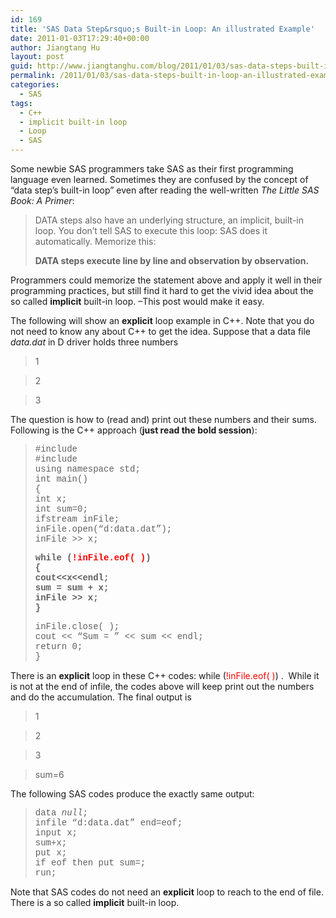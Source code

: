 ```yaml
---
id: 169
title: 'SAS Data Step&rsquo;s Built-in Loop: An illustrated Example'
date: 2011-01-03T17:29:40+00:00
author: Jiangtang Hu
layout: post
guid: http://www.jiangtanghu.com/blog/2011/01/03/sas-data-steps-built-in-loop-an-illustrated-example/
permalink: /2011/01/03/sas-data-steps-built-in-loop-an-illustrated-example/
categories:
  - SAS
tags:
  - C++
  - implicit built-in loop
  - Loop
  - SAS
---
```

Some newbie SAS programmers take SAS as their first programming language even learned. Sometimes they are confused by the concept of “data step’s built-in loop” even after reading the well-written _The Little SAS Book: A Primer_:

> DATA steps also have an underlying structure, an implicit, built-in loop. You don’t tell SAS to execute this loop: SAS does it automatically. Memorize this:
> 
> **DATA steps execute line by line and observation by observation.**

Programmers could memorize the statement above and apply it well in their programming practices, but still find it hard to get the vivid idea about the so called **implicit** built-in loop. –This post would make it easy.

The following will show an **explicit** loop example in C++. Note that you do not need to know any about C++ to get the idea. Suppose that a data file _data.dat_ in D driver holds three numbers

> 1
  
> 2
  
> 3

The question is how to (read and) print out these numbers and their sums.  Following is the C++ approach (**just read the bold session**):

> <span style="font-family: 'Courier New';">#include <iostream><br /> #include <fstream><br /> using namespace std;<br /> int main()<br /> {<br /> int x;<br /> int sum=0;<br /> ifstream inFile;<br /> inFile.open(&#8220;d:data.dat&#8221;);<br /> inFile >> x; </span>
> 
> <span style="font-family: 'Courier New';"><strong> while (<span style="color: #ff0000;">!inFile.eof( )</span>)<br /> {<br /> cout<<x<<endl;<br /> sum = sum + x;<br /> inFile >> x;<br /> }</strong> </span>
> 
>  <span style="font-family: 'Courier New';">inFile.close( );<br /> cout << &#8220;Sum = &#8221; << sum << endl;<br /> return 0;<br /> }</span>

There is an **explicit** loop in these C++ codes: while (<span style="color: #ff0000;">!inFile.eof( )</span>) .  While it is not at the end of infile, the codes above will keep print out the numbers and do the accumulation. The final output is

> 1
  
> 2
  
> 3
  
> sum=6

The following SAS codes produce the exactly same output:

> <span style="font-family: 'Courier New';">data _null_;<br /> infile &#8220;d:data.dat&#8221; end=eof;<br /> input x;<br /> sum+x;<br /> put x;<br /> if eof then put sum=;<br /> run;</span>

Note that SAS codes do not need an **explicit** loop to reach to the end of file. There is a so called **implicit** built-in loop.<the end>